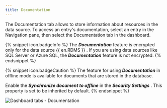 ```yaml
---
title: Documentation
---
```

The Documentation tab allows to store information about resources in the data source. To access an entry&apos;s documentation, select an entry in the Navigation pane, then select the Documentation tab in the dashboard. 

{% snippet icon.badgeInfo %} 
The ***Documentation*** feature is encrypted only for the data source {{ en.RDMS }} . If you are using data sources like SQL Server or Azure SQL, the ***Documentation*** feature is not encrypted. 
{% endsnippet %}
 
{% snippet icon.badgeCaution %} 
The feature for using ***Documentation*** in offline mode is available for documents that are stored in the database.  

Enable the ***Synchronize document to offline*** in the ***Security Settings*** . This property is set to be inherited by default. 
{% endsnippet %}
 
![Dashboard tabs - Documentation](/img/en/rdm/mac/clip6059.png) 

